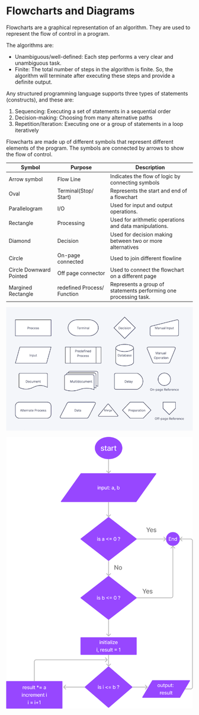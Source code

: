# Flowcharts and Diagrams

Flowcharts are a graphical representation of an algorithm. They are used to represent the flow of control in a program.

The algorithms are:

* Unambiguous/well-defined: Each step performs a very clear and unambiguous task.
* Finite: The total number of steps in the algorithm is finite. So, the algorithm will terminate after executing these steps and provide a definite output.

Any structured programming language supports three types of statements (constructs), and these are:

1. Sequencing: Executing a set of statements in a sequential order 	
2. Decision-making: Choosing from many alternative paths
3. Repetition/Iteration: Executing one or a group of statements in a loop iteratively

Flowcharts are made up of different symbols that represent different elements of the program. The symbols are connected by arrows to show the flow of control.

| Symbol                  | Purpose                     | Description                                                      |
| ----------------------- | --------------------------- | ---------------------------------------------------------------- |
| Arrow symbol            | Flow Line                   | Indicates the flow of logic by connecting symbols                |
| Oval                    | Terminal(Stop/ Start)       | Represents the start and end of a flowchart                      |
| Parallelogram           | I/O                         | Used for input and output operations.                            |
| Rectangle               | Processing                  | Used for arithmetic operations and data manipulations.           |
| Diamond                 | Decision                    | Used for decision making between two or more alternatives        |
| Circle                  | On-page connected           | Used to join different flowline                                  |
| Circle Downward Pointed | Off page connector          | Used to connect the flowchart on a different page                |
| Margined Rectangle      | redefined Process/ Function | Represents a group of statements performing one processing task. |

![alt text](./assets/flowcharts.png)

![pow](./assets/pow.png)